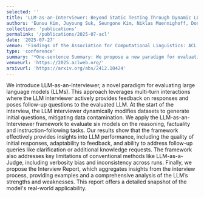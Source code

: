 ```yaml
---
selected: ''
title: 'LLM-as-an-Interviewer: Beyond Static Testing Through Dynamic LLM Evaluation'
authors: 'Eunsu Kim, Juyoung Suk, Seungone Kim, Niklas Muennighoff, Dongkwan Kim, Alice Oh'
collection: 'publications'
permalink: '/publications/2025-07-acl'
date: '2025-07-27'
venue: 'Findings of the Association for Computational Linguistics: ACL 2025 (ACL-Findings 2025, Long)'
type: 'conference'
summary: '*One-sentence Summary: We propose a new paradigm for evaluating large language models (LLMs), called LLM-as-an-Interviewer.*'
venueurl: 'https://2025.aclweb.org/'
arxivurl: 'https://arxiv.org/abs/2412.10424'
---
```


We introduce LLM-as-an-Interviewer, a novel paradigm for evaluating large language models (LLMs). This approach leverages multi-turn interactions where the LLM interviewer actively provides feedback on responses and poses follow-up questions to the evaluated LLM. At the start of the interview, the LLM interviewer dynamically modifies datasets to generate initial questions, mitigating data contamination. We apply the LLM-as-an-Interviewer framework to evaluate six models on the reasoning, factuality and instruction-following tasks. Our results show that the framework effectively provides insights into LLM performance, including the quality of initial responses, adaptability to feedback, and ability to address follow-up queries like clarification or additional knowledge requests. The framework also addresses key limitations of conventional methods like LLM-as-a-Judge, including verbosity bias and inconsistency across runs. Finally, we propose the Interview Report, which aggregates insights from the interview process, providing examples and a comprehensive analysis of the LLM’s strengths and weaknesses. This report offers a detailed snapshot of the model's real-world applicability.